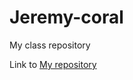 # Jeremy-coral
My class repository

Link to [My repository](https://github.com/Jeremyfishb/Jeremy-coral)
